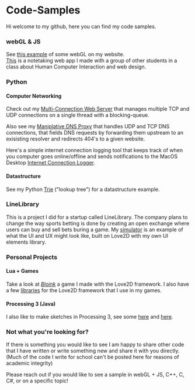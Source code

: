 # Code-Samples


Hi welcome to my github, here you can find my code samples.

### webGL & JS
See [this example](http://users.eecs.northwestern.edu/~jdh7077/webgl/webgl_example.html) of some webGL on my website.   
[This](https://eecs330-improving-notetaking.github.io/notetaker/index.html) is a notetaking web app I made with a group of other students in a class about Human Computer Interaction and web design.

### Python 
#### Computer Networking
Check out my [Multi-Connection Web Server](https://github.com/jdillonh/Multi-Connection-Web-Server) that manages multiple TCP and UDP connections on a single thread with a blocking-queue.

Also see my [Maniplative DNS Proxy](https://github.com/jdillonh/Manipulative-DNS-Proxy) that handles UDP and TCP DNS connections, that fields DNS requests by forwarding them upstream to an exisisting resolver and redirects 404's to a given website.

Here's a simple internet connection logging tool that keeps track of when you computer goes online/offline and sends notifications to the MacOS Desktop [Internet Connection Logger](https://github.com/jdillonh/Internet-Logger/).

#### Datastructure

See my Python [Trie](https://github.com/jdillonh/python-trie) ("lookup tree") for a datastructure example.

### LineLibrary
This is a project I did for a startup called LineLibrary. The company plans to change the way sports betting is done by creating an open exchange where users can buy and sell bets buring a game. My [simulator](https://github.com/jdillonh/LineLibrarySim) is an example of what the UI and UX might look like, built on Love2D with my own UI elements library.

### Personal Projects 
#### Lua + Games
Take a look at [*Bloink*](https://github.com/jdillonh/bloink-game) a game I made with the Love2D framework.
I also have a few [libraries](https://github.com/jdillonh/love2d-libs) for the Love2D framework that I use in my games.

#### Processing 3 (Java)
I also like to make sketches in Processing 3, see some 
[here](https://github.com/jdillonh/shadows) and 
[here](https://github.com/jdillonh/squares).

### Not what you're looking for?
If there is something you would like to see I am happy to share other code that I have written or write something new and share it with you directly. (Much of the code I write for school can't be posted here for reasons of academic integrity)

Please reach out if you would like to see a sample in webGL + JS, C++, C, C#, or on a specific topic! 

